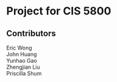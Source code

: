 # Project for CIS 5800

## Contributors
Eric Wong <br />
John Huang <br />
Yunhao Gao <br />
Zhengjian Liu <br />
Priscilla Shum <br />
